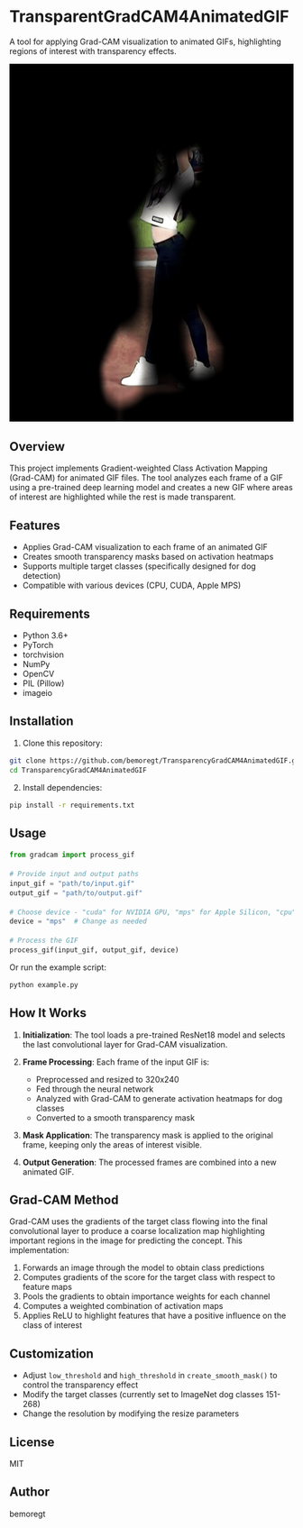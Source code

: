 # TransparentGradCAM4AnimatedGIF

A tool for applying Grad-CAM visualization to animated GIFs, highlighting regions of interest with transparency effects.

![Transparent GradCAM Example](output_dancer.gif)

## Overview

This project implements Gradient-weighted Class Activation Mapping (Grad-CAM) for animated GIF files. The tool analyzes each frame of a GIF using a pre-trained deep learning model and creates a new GIF where areas of interest are highlighted while the rest is made transparent.

## Features

- Applies Grad-CAM visualization to each frame of an animated GIF
- Creates smooth transparency masks based on activation heatmaps
- Supports multiple target classes (specifically designed for dog detection)
- Compatible with various devices (CPU, CUDA, Apple MPS)

## Requirements

- Python 3.6+
- PyTorch
- torchvision
- NumPy
- OpenCV
- PIL (Pillow)
- imageio

## Installation

1. Clone this repository:
```bash
git clone https://github.com/bemoregt/TransparencyGradCAM4AnimatedGIF.git
cd TransparencyGradCAM4AnimatedGIF
```

2. Install dependencies:
```bash
pip install -r requirements.txt
```

## Usage

```python
from gradcam import process_gif

# Provide input and output paths
input_gif = "path/to/input.gif"
output_gif = "path/to/output.gif"

# Choose device - "cuda" for NVIDIA GPU, "mps" for Apple Silicon, "cpu" for CPU
device = "mps"  # Change as needed

# Process the GIF
process_gif(input_gif, output_gif, device)
```

Or run the example script:
```bash
python example.py
```

## How It Works

1. **Initialization**: The tool loads a pre-trained ResNet18 model and selects the last convolutional layer for Grad-CAM visualization.

2. **Frame Processing**: Each frame of the input GIF is:
   - Preprocessed and resized to 320x240
   - Fed through the neural network
   - Analyzed with Grad-CAM to generate activation heatmaps for dog classes
   - Converted to a smooth transparency mask

3. **Mask Application**: The transparency mask is applied to the original frame, keeping only the areas of interest visible.

4. **Output Generation**: The processed frames are combined into a new animated GIF.

## Grad-CAM Method

Grad-CAM uses the gradients of the target class flowing into the final convolutional layer to produce a coarse localization map highlighting important regions in the image for predicting the concept. This implementation:

1. Forwards an image through the model to obtain class predictions
2. Computes gradients of the score for the target class with respect to feature maps
3. Pools the gradients to obtain importance weights for each channel
4. Computes a weighted combination of activation maps
5. Applies ReLU to highlight features that have a positive influence on the class of interest

## Customization

- Adjust `low_threshold` and `high_threshold` in `create_smooth_mask()` to control the transparency effect
- Modify the target classes (currently set to ImageNet dog classes 151-268)
- Change the resolution by modifying the resize parameters

## License

MIT

## Author

bemoregt
